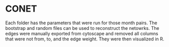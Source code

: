 # CONET

Each folder has the parameters that were run for those month pairs. The bootstrap and random files can be used to reconstruct the netowrks. The edges were manually exported from cytoscape and removed all columns that were not from, to, and the edge weight. They were then visualized in R.